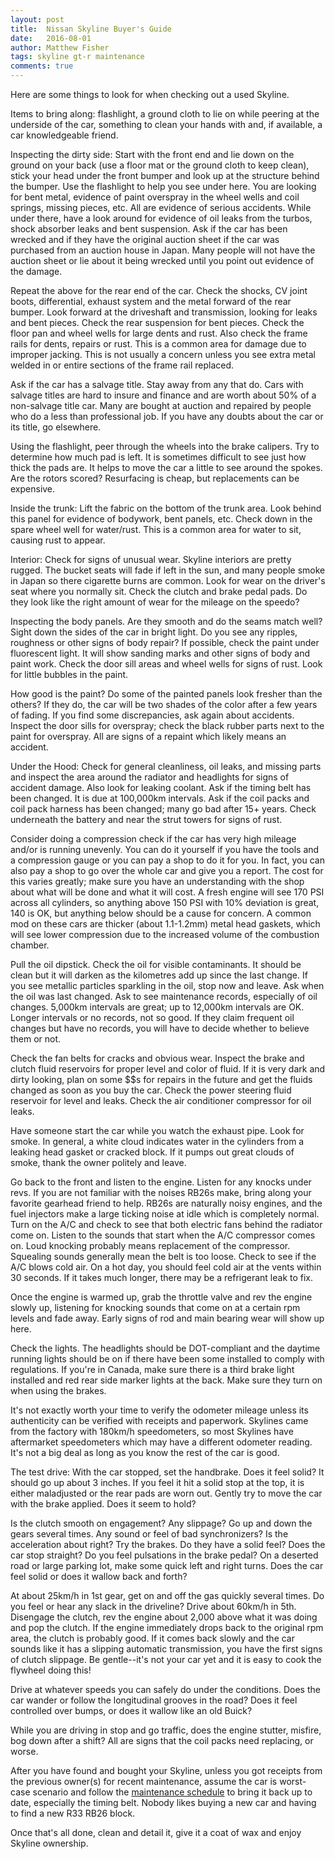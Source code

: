 ```yaml
---
layout: post
title:  Nissan Skyline Buyer's Guide
date:   2016-08-01
author: Matthew Fisher
tags: skyline gt-r maintenance
comments: true
---
```


Here are some things to look for when checking out a used Skyline.

Items to bring along: flashlight, a ground cloth to lie on while peering at the underside of the car, something to clean your hands with and, if available, a car knowledgeable friend.

Inspecting the dirty side: Start with the front end and lie down on the ground on your back (use a
floor mat or the ground cloth to keep clean), stick your head under the front bumper and look up at
the structure behind the bumper. Use the flashlight to help you see under here. You are looking for
bent metal, evidence of paint overspray in the wheel wells and coil springs, missing pieces, etc.
All are evidence of serious accidents. While under there, have a look around for evidence of oil
leaks from the turbos, shock absorber leaks and bent suspension. Ask if the car has been wrecked and
if they have the original auction sheet if the car was purchased from an auction house in Japan.
Many people will not have the auction sheet or lie about it being wrecked until you point out
evidence of the damage.

Repeat the above for the rear end of the car. Check the shocks, CV joint boots, differential,
exhaust system and the metal forward of the rear bumper. Look forward at the driveshaft and
transmission, looking for leaks and bent pieces. Check the rear suspension for bent pieces. Check
the floor pan and wheel wells for large dents and rust. Also check the frame rails for dents,
repairs or rust. This is a common area for damage due to improper jacking. This is not usually a
concern unless you see extra metal welded in or entire sections of the frame rail replaced.

Ask if the car has a salvage title. Stay away from any that do. Cars with salvage titles are hard to
insure and finance and are worth about 50% of a non-salvage title car. Many are bought at auction
and repaired by people who do a less than professional job. If you have any doubts about the car or
its title, go elsewhere.

Using the flashlight, peer through the wheels into the brake calipers. Try to determine how much pad
is left. It is sometimes difficult to see just how thick the pads are. It helps to move the car a
little to see around the spokes. Are the rotors scored? Resurfacing is cheap, but replacements can
be expensive.

Inside the trunk: Lift the fabric on the bottom of the trunk area. Look behind this panel for
evidence of bodywork, bent panels, etc. Check down in the spare wheel well for water/rust. This is
a common area for water to sit, causing rust to appear.

Interior: Check for signs of unusual wear. Skyline interiors are pretty rugged. The bucket seats
will fade if left in the sun, and many people smoke in Japan so there cigarette burns are common.
Look for wear on the driver's seat where you normally sit. Check the clutch and brake pedal pads. Do
they look like the right amount of wear for the mileage on the speedo?

Inspecting the body panels. Are they smooth and do the seams match well? Sight down the sides of the
car in bright light. Do you see any ripples, roughness or other signs of body repair? If possible,
check the paint under fluorescent light. It will show sanding marks and other signs of body and
paint work. Check the door sill areas and wheel wells for signs of rust. Look for little bubbles in
the paint.

How good is the paint? Do some of the painted panels look fresher than the others? If they do, the
car will be two shades of the color after a few years of fading. If you find some discrepancies,
ask again about accidents. Inspect the door sills for overspray; check the black rubber parts next
to the paint for overspray. All are signs of a repaint which likely means an accident.

Under the Hood: Check for general cleanliness, oil leaks, and missing parts and inspect the area
around the radiator and headlights for signs of accident damage. Also look for leaking coolant. Ask
if the timing belt has been changed. It is due at 100,000km intervals. Ask if the coil packs and
coil pack harness has been changed; many go bad after 15+ years. Check underneath the battery and
near the strut towers for signs of rust.

Consider doing a compression check if the car has very high mileage and/or is running unevenly. You
can do it yourself if you have the tools and a compression gauge or you can pay a shop to do it for
you. In fact, you can also pay a shop to go over the whole car and give you a report. The cost for
this varies greatly; make sure you have an understanding with the shop about what will be done and
what it will cost. A fresh engine will see 170 PSI across all cylinders, so anything above 150 PSI
with 10% deviation is great, 140 is OK, but anything below should be a cause for concern. A common
mod on these cars are thicker (about 1.1-1.2mm) metal head gaskets, which will see lower compression
due to the increased volume of the combustion chamber.

Pull the oil dipstick. Check the oil for visible contaminants. It should be clean but it will darken
as the kilometres add up since the last change. If you see metallic particles sparkling in the oil,
stop now and leave. Ask when the oil was last changed. Ask to see maintenance records, especially of
oil changes. 5,000km intervals are great; up to 12,000km intervals are OK. Longer intervals or no
records, not so good. If they claim frequent oil changes but have no records, you will have to
decide whether to believe them or not.

Check the fan belts for cracks and obvious wear. Inspect the brake and clutch fluid reservoirs for
proper level and color of fluid. If it is very dark and dirty looking, plan on some $$s for repairs
in the future and get the fluids changed as soon as you buy the car. Check the power steering fluid
reservoir for level and leaks. Check the air conditioner compressor for oil leaks.

Have someone start the car while you watch the exhaust pipe. Look for smoke. In general, a white
cloud indicates water in the cylinders from a leaking head gasket or cracked block. If it pumps out
great clouds of smoke, thank the owner politely and leave.

Go back to the front and listen to the engine. Listen for any knocks under revs. If you are
not familiar with the noises RB26s make, bring along your favorite gearhead friend to help. RB26s
are naturally noisy engines, and the fuel injectors make a large ticking noise at idle which is
completely normal. Turn on the A/C and check to see that both electric fans behind the radiator come
on. Listen to the sounds that start when the A/C compressor comes on. Loud knocking probably means
replacement of the compressor. Squealing sounds generally mean the belt is too loose. Check to see
if the A/C blows cold air. On a hot day, you should feel cold air at the vents within 30 seconds. If
it takes much longer, there may be a refrigerant leak to fix.

Once the engine is warmed up, grab the throttle valve and rev the engine slowly up, listening for
knocking sounds that come on at a certain rpm levels and fade away. Early signs of rod and main
bearing wear will show up here.

Check the lights. The headlights should be DOT-compliant and the daytime running lights should be on
if there have been some installed to comply with regulations. If you're in Canada, make sure there
is a third brake light installed and red rear side marker lights at the back. Make sure they turn
on when using the brakes.

It's not exactly worth your time to verify the odometer mileage unless its authenticity can be
verified with receipts and paperwork. Skylines came from the factory with 180km/h speedometers, so
most Skylines have aftermarket speedometers which may have a different odometer reading. It's not a
big deal as long as you know the rest of the car is good.

The test drive: With the car stopped, set the handbrake. Does it feel solid? It should go up about
3 inches. If you feel it hit a solid stop at the top, it is either maladjusted or the rear pads are
worn out. Gently try to move the car with the brake applied. Does it seem to hold?

Is the clutch smooth on engagement? Any slippage? Go up and down the gears several times. Any sound
or feel of bad synchronizers? Is the acceleration about right? Try the brakes. Do they have a solid
feel? Does the car stop straight? Do you feel pulsations in the brake pedal? On a deserted road or
large parking lot, make some quick left and right turns. Does the car feel solid or does it wallow
back and forth?

At about 25km/h in 1st gear, get on and off the gas quickly several times. Do you feel or hear any
slack in the driveline? Drive about 60km/h in 5th. Disengage the clutch, rev the engine about 2,000
above what it was doing and pop the clutch. If the engine immediately drops back to the original rpm
area, the clutch is probably good. If it comes back slowly and the car sounds like it has a slipping
automatic transmission, you have the first signs of clutch slippage. Be gentle--it's not your car
yet and it is easy to cook the flywheel doing this!

Drive at whatever speeds you can safely do under the conditions. Does the car wander or follow the
longitudinal grooves in the road? Does it feel controlled over bumps, or does it wallow like an old
Buick?

While you are driving in stop and go traffic, does the engine stutter, misfire, bog down after a
shift? All are signs that the coil packs need replacing, or worse.

After you have found and bought your Skyline, unless you got receipts from the previous owner(s) for
recent maintenance, assume the car is worst-case scenario and follow the [maintenance schedule][] to
bring it back up to date, especially the timing belt. Nobody likes buying a new car and having to
find a new R33 RB26 block.

Once that's all done, clean and detail it, give it a coat of wax and enjoy Skyline ownership.


[maintenance schedule]: ../maintenance/schedule.html
